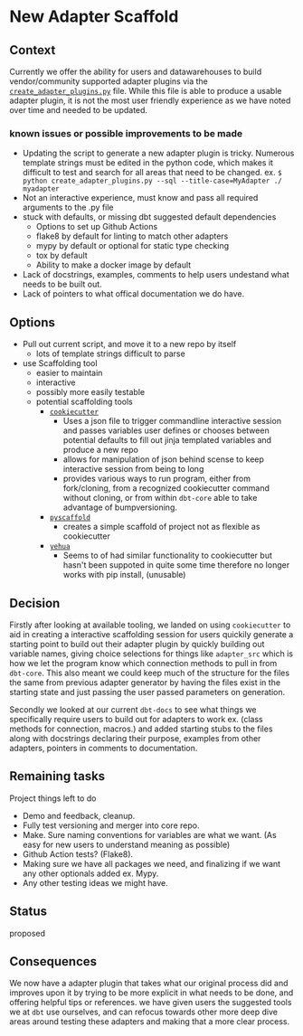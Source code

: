 # New Adapter Scaffold

## Context

Currently we offer the ability for users and datawarehouses to build vendor/community supported adapter plugins via the [`create_adapter_plugins.py`](https://github.com/dbt-labs/dbt/blob/47033c459f2c835d81cc845d49ef23e7d19736b6/core/scripts/create_adapter_plugins.py) file. While this file is able to produce a usable adapter plugin, it is not the most user friendly experience as we have noted over time and needed to be updated.

### known issues or possible improvements to be made
- Updating the script to generate a new adapter plugin is tricky. Numerous template strings must be edited in the python code, which makes it difficult to test and search for all areas that need to be changed. ex. `$ python create_adapter_plugins.py --sql --title-case=MyAdapter ./ myadapter`
- Not an interactive experience, must know and pass all required arguments to the .py file 
- stuck with defaults, or missing dbt suggested default dependencies
  - Options to set up Github Actions
  - flake8 by default for linting to match other adapters
  - mypy by default or optional for static type checking
  - tox by default 
  - Ability to make a docker image by default
- Lack of docstrings, examples, comments to help users undestand what needs to be built out.
- Lack of pointers to what offical documentation we do have.

## Options
- Pull out current script, and move it to a new repo by itself
  - lots of template strings difficult to parse
- use Scaffolding tool
  - easier to maintain
  - interactive
  - possibly more easily testable
  - potential scaffolding tools
      - [`cookiecutter`](https://cookiecutter.readthedocs.io/en/1.7.2/overview.html)
        - Uses a json file to trigger commandline interactive session and passes variables user defines or chooses between potential defaults to fill out jinja templated variables and produce a new repo
        - allows for manipulation of json behind scense to keep interactive session from being to long
        - provides various ways to run program, either from fork/cloning, from a recognized cookiecutter command without cloning, or from within `dbt-core` able to take advantage of bumpversioning.
      - [`pyscaffold`](https://cookiecutter.readthedocs.io/en/1.7.2/overview.html)
        - creates a simple scaffold of project not as flexible as cookiecutter
      - [`yehua`](https://yehua.readthedocs.io/en/latest/)
        - Seems to of had similar functionality to cookiecutter but hasn't been suppoted in quite some time therefore no longer works with pip install, (unusable)

## Decision

Firstly after looking at available tooling, we landed on using `cookiecutter` to aid in creating a interactive scaffolding session for users quickily generate a starting point to build out their adapter plugin by quickly building out variable names, giving choice selections for things like `adapter_src` which is how we let the program know which connection methods to pull in from `dbt-core`. This also meant we could keep much of the structure for the files the same from previous adapter generator by having the files exist in the starting state and just passing the user passed parameters on generation. 

Secondly we looked at our current `dbt-docs` to see what things we specifically require users to build out for adapters to work ex. (class methods for connection, macros.) and added starting stubs to the files along with docstrings declaring their purpose, examples from other adapters, pointers in comments to documentation.

## Remaining tasks
Project things left to do
- Demo and feedback, cleanup.
- Fully test versioning and merger into core repo.
- Make. Sure naming conventions for variables are what we want. (As easy for new users to understand meaning as possible)
- Github Action tests? (Flake8).
- Making sure we have all packages we need, and finalizing if we want any other optionals added ex. Mypy.
- Any other testing ideas we might have.


## Status

proposed

## Consequences

We now have a adapter plugin that takes what our original process did and improves upon it by trying to be more explicit in what needs to be done, and offering helpful tips or references. we have given users the suggested tools we at `dbt` use ourselves, and can refocus towards other more deep dive areas around testing these adapters and making that a more clear process.